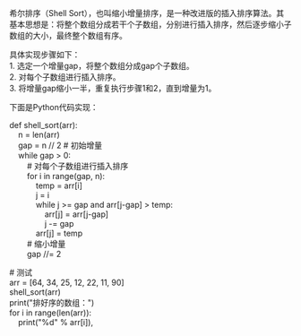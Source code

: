 希尔排序（Shell Sort），也叫缩小增量排序，是一种改进版的插入排序算法。其基本思想是：将整个数组分成若干个子数组，分别进行插入排序，然后逐步缩小子数组的大小，最终整个数组有序。  
  
具体实现步骤如下：  
1. 选定一个增量gap，将整个数组分成gap个子数组。  
2. 对每个子数组进行插入排序。  
3. 将增量gap缩小一半，重复执行步骤1和2，直到增量为1。  
  
下面是Python代码实现：  
  
def shell_sort(arr):  
    n = len(arr)  
    gap = n // 2 # 初始增量  
    while gap > 0:  
        # 对每个子数组进行插入排序  
        for i in range(gap, n):  
            temp = arr[i]  
            j = i  
            while j >= gap and arr[j-gap] > temp:  
                arr[j] = arr[j-gap]  
                j -= gap  
            arr[j] = temp  
        # 缩小增量  
        gap //= 2  
  
# 测试  
arr = [64, 34, 25, 12, 22, 11, 90]  
shell_sort(arr)  
print("排好序的数组：")  
for i in range(len(arr)):  
    print("%d" % arr[i]),